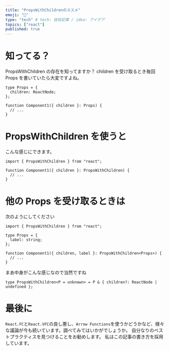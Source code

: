 ```yaml
---
title: "PropsWithChildrenのススメ"
emoji: "🔖"
type: "tech" # tech: 技術記事 / idea: アイデア
topics: ["react"]
published: true
---
```


# 知ってる？

PropsWithChildren の存在を知ってますか？
children を受け取るとき毎回 Props を書いていたら大変ですよね。

```tsx
type Props = {
  children: ReactNode;
};

function Component1({ children }: Props) {
  // ...
}
```

# PropsWithChildren を使うと

こんな感じにできます。

```tsx
import { PropsWithChildren } from "react";

function Component1({ children }: PropsWithChildren) {
  // ...
}
```

# 他の Props を受け取るときは

次のようにしてください

```tsx
import { PropsWithChildren } from "react";

type Props = {
  label: string;
};

function Component1({ children, label }: PropsWithChildren<Props>) {
  // ...
}
```

まあ中身がこんな感じなので当然ですね

```tsx
type PropsWithChildren<P = unknown> = P & { children?: ReactNode | undefined };
```

# 最後に

`React.FC`と`React.VFC`の良し悪し、`Arrow Functions`を使うかどうかなど、様々な議論が今も続いています。調べてみてはいかがでしょうか。
自分なりのベストプラクティスを見つけることをお勧めします。
私はこの記事の書き方を採用しています。
